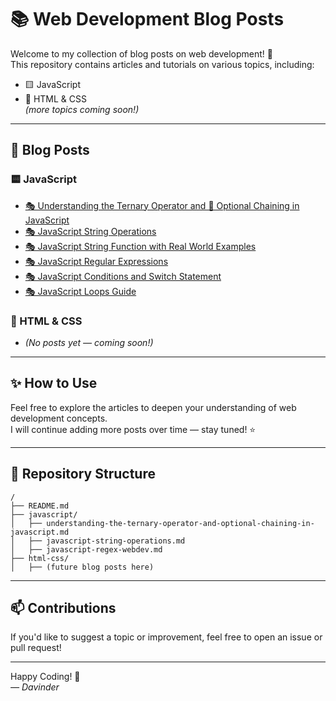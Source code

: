 # 📚 Web Development Blog Posts

Welcome to my collection of blog posts on web development! 🚀  
This repository contains articles and tutorials on various topics, including:

- 🟨 JavaScript
- 🎨 HTML & CSS  
*(more topics coming soon!)*

---

## 📖 Blog Posts

### 🟨 JavaScript

- [🎭 Understanding the Ternary Operator and 🔗 Optional Chaining in JavaScript](javascript/understanding-the-ternary-operator-and-optional-chaining-in-javascript.md)
- [🎭 JavaScript String Operations](javascript/javascript-string-operations.md)
- [🎭 JavaScript String Function with Real World Examples](javascript/js-string-functions-real-world-examples.md)
- [🎭 JavaScript Regular Expressions](javascript/javascript-regex-webdev.md)
- [🎭 JavaScript Conditions and Switch Statement](javascript/js-conditions-and-switch-guide.md)
- [🎭 JavaScript Loops Guide](javascript/js-loops-guide.md)

### 🎨 HTML & CSS

- *(No posts yet — coming soon!)*

---

## ✨ How to Use

Feel free to explore the articles to deepen your understanding of web development concepts.  
I will continue adding more posts over time — stay tuned! ⭐

---

## 📌 Repository Structure

```
/
├── README.md
├── javascript/
│   ├── understanding-the-ternary-operator-and-optional-chaining-in-javascript.md
│   ├── javascript-string-operations.md
│   ├── javascript-regex-webdev.md
├── html-css/
│   ├── (future blog posts here)
```

---

## 📫 Contributions

If you'd like to suggest a topic or improvement, feel free to open an issue or pull request!

---

Happy Coding! 🎉  
*— Davinder*  
